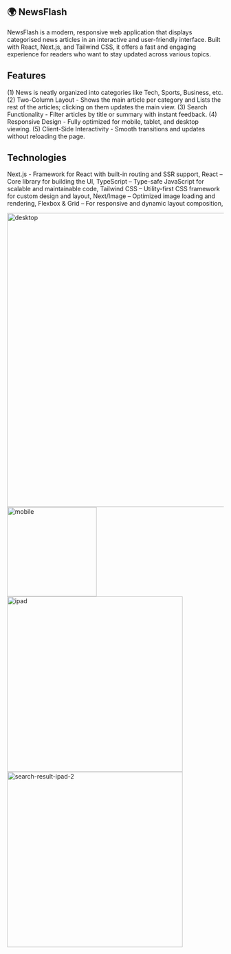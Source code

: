  ## 🌍 NewsFlash

NewsFlash  is a modern, responsive web application that displays categorised news articles in an interactive and user-friendly interface. Built with React, Next.js, and Tailwind CSS, it offers a fast and engaging experience for readers who want to stay updated across various topics.

## Features

(1) News is neatly organized into categories like Tech, Sports, Business, etc.
(2) Two-Column Layout - Shows the main article per category and Lists the rest of the articles; clicking on them updates the main view.
(3) Search Functionality - Filter articles by title or summary with instant feedback.
(4) Responsive Design - Fully optimized for mobile, tablet, and desktop viewing.
(5) Client-Side Interactivity - Smooth transitions and updates without reloading the page.

## Technologies
Next.js - Framework for React with built-in routing and SSR support, 
React – Core library for building the UI, 
TypeScript – Type-safe JavaScript for scalable and maintainable code, 
Tailwind CSS – Utility-first CSS framework for custom design and layout, 
Next/Image – Optimized image loading and rendering, 
Flexbox & Grid – For responsive and dynamic layout composition, 

<img width="684" alt="desktop" src="https://github.com/user-attachments/assets/adde93bb-6595-4457-ab16-56cb49944acb" />
<img width="208" alt="mobile" src="https://github.com/user-attachments/assets/d08f8681-bd34-4fce-9809-5673146e2b7a" />
<img width="408" alt="ipad" src="https://github.com/user-attachments/assets/426e14a1-6340-4857-bfb1-48762c68113d" />
<img width="408" alt="search-result-ipad-2" src="https://github.com/user-attachments/assets/4bc3dab4-1148-4307-a661-9240e7ec0802" />


